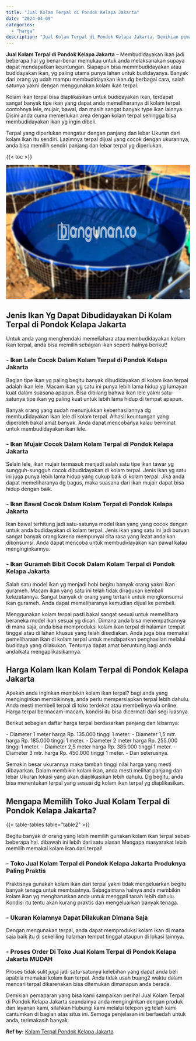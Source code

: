 ```yaml
---
title: "Jual Kolam Terpal di Pondok Kelapa Jakarta"
date: "2024-04-09"
categories: 
  - "harga"
description: "Jual Kolam Terpal di Pondok Kelapa Jakarta. Demikian pemaparan yang bisa kami sampaikan perihal Jual Kolam Terpal di Pondok Kelapa Jakarta seandainya anda me..."
---
```


**Jual Kolam Terpal di Pondok Kelapa Jakarta** – Membudidayakan ikan jadi beberapa hal yg benar-benar memukau untuk anda melaksanakan supaya dapat mendapatkan keuntungan. Siapapun bisa memmbudidayakan atau budidayakan ikan, yg paling utama punya lahan untuk budidayanya. Banyak dari orang yg udah mampu membudidayakan ikan dg berbagai cara, salah satunya yakni dengan menggunakan kolam ikan terpal.

Kolam ikan terpal bisa diaplikasikan untuk budidayakan ikan, terdapat sangat banyak tipe ikan yang dapat anda memeliharanya di kolam terpal contohnya lele, mujair, bawal, dan masih sangat banyak type ikan lainnya. Disini anda cuma memerlukan area dengan kolam terpal sehingga bisa membudidayakan ikan yg ingin dibeli.

Terpal yang diperlukan mengatur dengan panjang dan lebar Ukuran dari kolam ikan itu sendiri. Lazimnya terpal dijual yang cocok dengan ukurannya, anda bisa memilih sendiri panjang dan lebar terpal yg diperlukan.

{{< toc >}}

![Jual Kolam Terpal di Pondok Kelapa Jakarta](/images/jual-kolam-terpal-03.png)

## Jenis Ikan Yg Dapat Dibudidayakan Di Kolam Terpal di Pondok Kelapa Jakarta

Untuk anda yang menghendaki memeliahara atau membudidayakan kolam ikan terpal, anda bisa memilih sebagian ikan seperti halnya berikut!

### \- Ikan Lele Cocok Dalam Kolam Terpal di Pondok Kelapa Jakarta

Bagian tipe ikan yg paling begitu banyak dibudidayakan di kolam ikan terpal adalah ikan lele. Macam ikan yg satu ini punya lebih lama hidup yg lumayan kuat dalam suasana apapun. Bisa dibilang bahwa ikan lele yakni satu-satunya tipe ikan yg paling kuat untuk lebih lama hidup di tempat apapun.

Banyak orang yang sudah menunjukkan keberhasilannya dg membudidayakan ikan lele di kolam terpal. Alhasil keuntungan yang diperoleh bakal amat banyak. Anda dapat mencobanya kalau berminat untuk membudidayakan ikan lele.

### \- Ikan Mujair Cocok Dalam Kolam Terpal di Pondok Kelapa Jakarta

Selain lele, ikan mujair termasuk menjadi salah satu tipe ikan tawar yg sungguh-sungguh cocok dibudidayakan di kolam terpal. Jenis ikan yg satu ini juga punya lebih lama hidup yang cukup baik di kolam terpal. Jika anda dapat memeliharanya dg bagus, maka suasana dari ikan mujair dapat bisa hidup dengan baik.

### \- Ikan Bawal Cocok Dalam Kolam Terpal di Pondok Kelapa Jakarta

Ikan bawal terhitung jadi satu-satunya model ikan yang yang cocok dengan untuk anda budidayakan di kolam terpal. Jenis ikan yang satu ini jadi buruan sangat banyak orang karena mempunyai cita rasa yang lezat andaikan dikonsumsi. Anda dapat mencoba untuk membudidayakan kan bawal kalau menginginkannya.

### \- Ikan Gurameh Bibit Cocok Dalam Kolam Terpal di Pondok Kelapa Jakarta

Salah satu model ikan yg menjadi hobi begitu banyak orang yakni ikan gurameh. Macam ikan yang satu ini telah tidak diragukan kembali kelezatannya. Sangat banyak dr orang yang tertarik untuk mengkonsumsi ikan gurameh. Anda dapat memeliharanya kemudian dijual ke pembeli.

Menggunakan kolam terpal pasti bakal sangat sesuai untuk memelihara beraneka model ikan sesuai yg dicari. Dimana anda bisa menempatkannya di mana saja, anda bisa memproduksi kolam ikan terpal di halaman tempat tinggal atau di lahan khusus yang telah disediakan. Anda juga bisa memakai pemeliharaan ikan di kolam terpal untuk mendapatkan penghasilan melalui budidaya yang dilakukan. Tentunya dapat amat beruntung bagi anda andaikata mengaplikasikannya.

## Harga Kolam Ikan Kolam Terpal di Pondok Kelapa Jakarta

Apakah anda inginkan membikin kolam ikan terpal? bagi anda yang menginginkan membikinnya, anda perlu mempersiapkan terpal lebih dahulu. Anda mesti membeli terpal di toko terdekat atau membelinya via online. Harga terpal bermacam-macam, kondisi itu bisa dicermati dari segi luasnya.

Berikut sebagian daftar harga terpal berdasarkan panjang dan lebarnya:

\- Diameter 1 meter harga Rp. 135.000 tinggi 1 meter. - Diameter 1,5 mtr. harga Rp. 185.000 tinggi 1 meter. - Diameter 2 meter harga Rp. 255.000 tinggi 1 meter. - Diameter 2,5 meter harga Rp. 385.000 tinggi 1 meter. - Diameter 3 mtr. harga Rp. 450.000 tinggi 1 meter. - Dan seterusnya.

Semakin besar ukurannya maka tambah tinggi nilai harga yang mesti dibayarkan. Dalam membikin kolam ikan, anda mesti melihat panjang dan lebar Ukuran lokasi yang akan diaplikasikan lebih dahulu. Dg begitu, anda bisa menentukan terpal yang sesuai dg kolam ikan terpal yg diaplikasikan.

## Mengapa Memilih Toko Jual Kolam Terpal di Pondok Kelapa Jakarta?

{{< table-tables table="table2" >}}

Begitu banyak dr orang yang lebih memilih gunakan kolam ikan terpal sebab beberapa hal. dibawah ini lebih dari satu alasan Mengapa masyarakat lebih memilih memakai kolam ikan dari terpal!

### \- Toko Jual Kolam Terpal di Pondok Kelapa Jakarta Produknya Paling Praktis

Praktisnya gunakan kolam ikan dari terpal yakni tidak mengeluarkan begitu banyak tenaga untuk membuatnya. Sebagaimana halnya anda membikin kolam ikan yg mengharuskan anda untuk menggali tanah lebih dahulu. Kondisi itu tentu akan kurang praktis dan mengeluarkan banyak tenaga.

### \- Ukuran Kolamnya Dapat Dilakukan Dimana Saja

Dengan mengunakan terpal, anda dapat memproduksi kolam ikan di mana saja baik itu di sekeliling halaman tempat tinggal ataupun di lokasi lainnya.

### \- Proses Order Di Toko Jual Kolam Terpal di Pondok Kelapa Jakarta MUDAH

Proses tidak sulit juga jadi satu-satunya kelebihan yang dapat anda beli apabila memakai kolam ikan terpal. Anda tidak usah buang2 waktu dalam mencari terpal dikarenakan bisa ditemukan dimanapun anda berada.

Demikian pemaparan yang bisa kami sampaikan perihal Jual Kolam Terpal di Pondok Kelapa Jakarta seandainya anda menginginkan dengan produk dan layanan kami, silahkan Hubungi kami melalui telepon yg telah kami cantumkan di bagian atas situs ini. Semoga penjelasan ini berfaedah untuk anda, terimakasih banyak.

**Ref by:** [Kolam Terpal Pondok Kelapa Jakarta](https://id.wikipedia.org/wiki/Kolam)
